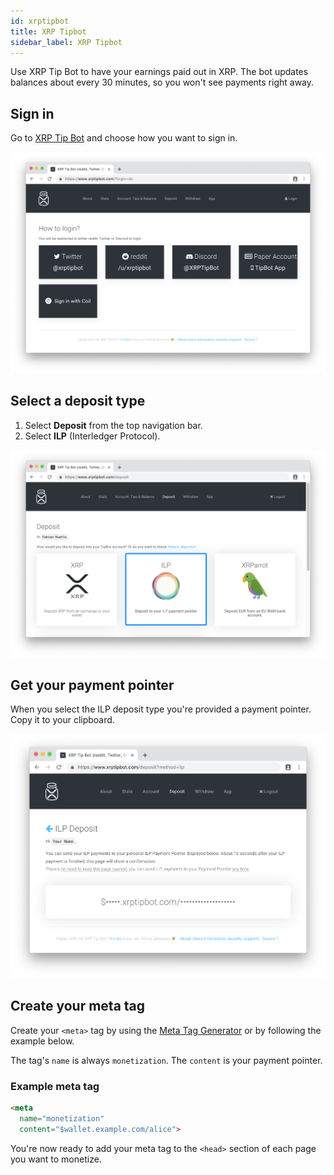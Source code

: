 ```yaml
---
id: xrptipbot
title: XRP Tipbot
sidebar_label: XRP Tipbot
---
```


Use XRP Tip Bot to have your earnings paid out in XRP. The bot updates balances about every 30 minutes, so you won't see payments right away.

## Sign in

Go to [XRP Tip Bot](https://www.xrptipbot.com/?login=do) and choose how you want to sign in.

![signin](assets/xrp-tipbot-01.png)

## Select a deposit type

1. Select **Deposit** from the top navigation bar.
2. Select **ILP** \(Interledger Protocol\).

![deposittype](assets/xrp-tipbot-02.png)

## Get your payment pointer

When you select the ILP deposit type you're provided a payment pointer. Copy it to your clipboard.

![addpointer](assets/xrp-tipbot-03.png)

## Create your meta tag

Create your `<meta>` tag by using the [Meta Tag Generator](/meta-tag) or by
following the example below.

The tag's `name` is always `monetization`. The `content` is your payment
pointer.

### Example meta tag
```html
<meta
  name="monetization"
  content="$wallet.example.com/alice">
```

You're now ready to add your meta tag to the `<head>` section of each page you
want to monetize.
